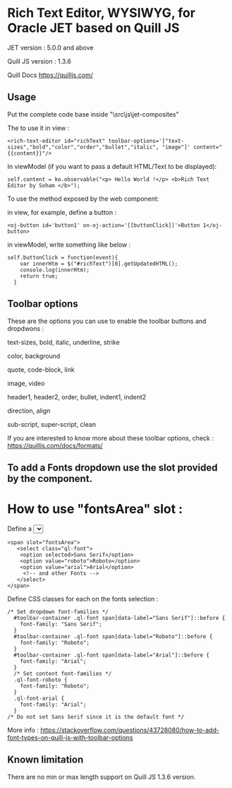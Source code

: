 # Rich Text Editor, WYSIWYG, for Oracle JET based on Quill JS

JET  version : 5.0.0 and above

Quill JS version : 1.3.6

Quill Docs
https://quilljs.com/

## Usage
Put the complete code base inside "\src\js\jet-composites"

The to use it in view : 

```
<rich-text-editor id="richText" toolbar-options='["text-sizes","bold","color","order","bullet","italic", "image"]' content="{{content}}"/>
```

In viewModel (if you want to pass a default HTML/Text to be displayed):

```
self.content = ko.observable("<p> Hello World !</p> <b>Rich Text Editor by Soham </b>");
```

To use the method exposed by the web component:

in view, for example, define a button : 

```
<oj-button id='button1' on-oj-action='[[buttonClick]]'>Button 1</oj-button>
```

in viewModel, write something like below :

```
self.buttonClick = function(event){
    var innerHtm = $("#richText")[0].getUpdatedHTML();
    console.log(innerHtm);
    return true;
  }
```

## Toolbar options

These are the options you can use to enable the toolbar buttons and dropdwons :

text-sizes, bold, italic, underline, strike

color, background

quote, code-block, link

image, video

header1, header2, order, bullet, indent1, indent2

direction, align

sub-script, super-script, clean

If you are interested to know more about these toolbar options, check : https://quilljs.com/docs/formats/

## To add a Fonts dropdown use the slot provided by the component.
# How to use "fontsArea" slot :

Define a <select> in the slot :

```
<span slot="fontsArea">
   <select class="ql-font">
    <option selected>Sans Serif</option>
    <option value="roboto">Roboto</option>
    <option value="arial">Arial</option>
     <!-- and other Fonts -->
   </select>
</span>
```

Define CSS classes for each on the fonts selection :

```
/* Set dropdown font-families */
  #toolbar-container .ql-font span[data-label="Sans Serif"]::before {
    font-family: "Sans Serif";
  }
  #toolbar-container .ql-font span[data-label="Roboto"]::before {
    font-family: "Roboto";
  }
  #toolbar-container .ql-font span[data-label="Arial"]::before {
    font-family: "Arial";
  }
  /* Set content font-families */
  .ql-font-roboto {
    font-family: "Roboto";
  }
  .ql-font-arial {
    font-family: "Arial";
  }
/* Do not set Sans Serif since it is the default font */
```

More info : https://stackoverflow.com/questions/43728080/how-to-add-font-types-on-quill-js-with-toolbar-options

## Known limitation 
There are no min or max length support on Quill JS 1.3.6 version.


  
  
